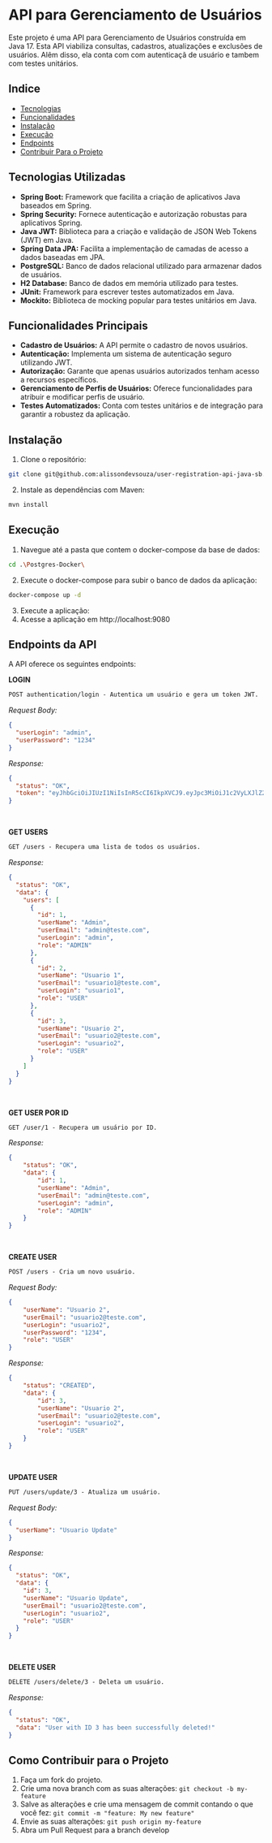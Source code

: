 # API para Gerenciamento de Usuários

Este projeto é uma API para Gerenciamento de Usuários construída em Java 17. Esta API viabiliza consultas, cadastros, 
atualizações e exclusões de usuários. Alêm disso, ela conta com com autenticaçã de usuário e tambem com testes unitários.

## Indice
- [Tecnologias](#tecnologias-utilizadas)
- [Funcionalidades](#funcionalidades-principais)
- [Instalação](#instalação)
- [Execução](#execução)
- [Endpoints](#endpoints-da-api)
- [Contribuir Para o Projeto](#como-contribuir-para-o-projeto-)

## Tecnologias Utilizadas
- <strong>Spring Boot:</strong> Framework que facilita a criação de aplicativos Java baseados em Spring.
- <strong>Spring Security:</strong> Fornece autenticação e autorização robustas para aplicativos Spring.
- <strong>Java JWT:</strong> Biblioteca para a criação e validação de JSON Web Tokens (JWT) em Java.
- <strong>Spring Data JPA:</strong> Facilita a implementação de camadas de acesso a dados baseadas em JPA.
- <strong>PostgreSQL:</strong> Banco de dados relacional utilizado para armazenar dados de usuários.
- <strong>H2 Database:</strong> Banco de dados em memória utilizado para testes.
- <strong>JUnit:</strong> Framework para escrever testes automatizados em Java.
- <strong>Mockito:</strong> Biblioteca de mocking popular para testes unitários em Java.

## Funcionalidades Principais
- <strong>Cadastro de Usuários:</strong> A API permite o cadastro de novos usuários.
- <strong>Autenticação:</strong> Implementa um sistema de autenticação seguro utilizando JWT.
- <strong>Autorização:</strong> Garante que apenas usuários autorizados tenham acesso a recursos específicos.
- <strong>Gerenciamento de Perfis de Usuários:</strong> Oferece funcionalidades para atribuir e modificar perfis de usuário.
- <strong>Testes Automatizados:</strong> Conta com testes unitários e de integração para garantir a robustez da aplicação.

## Instalação
1. Clone o repositório:
```bash
git clone git@github.com:alissondevsouza/user-registration-api-java-sb.git
```
2. Instale as dependências com Maven:
```bash
mvn install
```
## Execução
1. Navegue até a pasta que contem o docker-compose da base de dados:
```bash
cd .\Postgres-Docker\
```
2. Execute o docker-compose para subir o banco de dados da aplicação:
```bash
docker-compose up -d
```
3. Execute a aplicação:
4. Acesse a aplicação em http://localhost:9080

## Endpoints da API
A API oferece os seguintes endpoints:

**LOGIN**
```markdown
POST authentication/login - Autentica um usuário e gera um token JWT.
```
*Request Body:*
```json
{
  "userLogin": "admin",
  "userPassword": "1234"
}
```
*Response:*
```json
{
  "status": "OK",
  "token": "eyJhbGciOiJIUzI1NiIsInR5cCI6IkpXVCJ9.eyJpc3MiOiJ1c2VyLXJlZ2lzdHJhdGlvbiIsInN1YiI6ImFkbWluIiwiZXhwIjoxNzA4ODA0OTg4fQ.KwJ-5xuHnQ7AlP7u8JdrwyvjKC4N98rHbk7jT6vZvns"
}
```

<br/>

**GET USERS**
```markdown
GET /users - Recupera uma lista de todos os usuários.
```
*Response:*
```json
{
  "status": "OK",
  "data": {
    "users": [
      {
        "id": 1,
        "userName": "Admin",
        "userEmail": "admin@teste.com",
        "userLogin": "admin",
        "role": "ADMIN"
      },
      {
        "id": 2,
        "userName": "Usuario 1",
        "userEmail": "usuario1@teste.com",
        "userLogin": "usuario1",
        "role": "USER"
      },
      {
        "id": 3,
        "userName": "Usuario 2",
        "userEmail": "usuario2@teste.com",
        "userLogin": "usuario2",
        "role": "USER"
      }
    ]
  }
}
```

<br/>

**GET USER POR ID**
```markdown
GET /user/1 - Recupera um usuário por ID.
```
*Response:*
```json
{
    "status": "OK",
    "data": {
        "id": 1,
        "userName": "Admin",
        "userEmail": "admin@teste.com",
        "userLogin": "admin",
        "role": "ADMIN"
    }
}
```

<br/>

**CREATE USER**
```markdown
POST /users - Cria um novo usuário.
```
*Request Body:*
```json
{
    "userName": "Usuario 2",
    "userEmail": "usuario2@teste.com",
    "userLogin": "usuario2",
    "userPassword": "1234",
    "role": "USER"
}
```
*Response:*
```json
{
    "status": "CREATED",
    "data": {
        "id": 3,
        "userName": "Usuario 2",
        "userEmail": "usuario2@teste.com",
        "userLogin": "usuario2",
        "role": "USER"
    }
}
```

<br/>

**UPDATE USER**
```markdown
PUT /users/update/3 - Atualiza um usuário.
```
*Request Body:*
```json
{
  "userName": "Usuario Update"
}
```
*Response:*
```json
{
  "status": "OK",
  "data": {
    "id": 3,
    "userName": "Usuario Update",
    "userEmail": "usuario2@teste.com",
    "userLogin": "usuario2",
    "role": "USER"
  }
}
```

<br/>

**DELETE USER**
```markdown
DELETE /users/delete/3 - Deleta um usuário.
```
*Response:*
```json
{
  "status": "OK",
  "data": "User with ID 3 has been successfully deleted!"
}
```
 ## Como Contribuir para o Projeto 

<div>
    <ol>
        <li>Faça um fork do projeto.</li>
        <li>Crie uma nova branch com as suas alterações:
        <code>git checkout -b my-feature</code></li>
        <li>Salve as alterações e crie uma mensagem de commit contando o que você fez:
        <code>git commit -m "feature: My new feature"</code></li>
        <li>Envie as suas alterações:
        <code>git push origin my-feature</code></li>
        <li>Abra um Pull Request para a branch develop</li>
    </ol>
</div>
